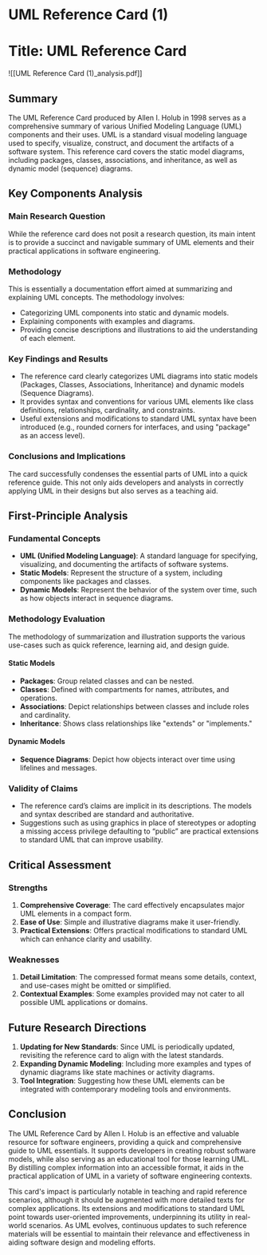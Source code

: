 # UML Reference Card (1)

# Title: UML Reference Card
![[UML Reference Card (1)_analysis.pdf]]

## Summary
The UML Reference Card produced by Allen I. Holub in 1998 serves as a comprehensive summary of various Unified Modeling Language (UML) components and their uses. UML is a standard visual modeling language used to specify, visualize, construct, and document the artifacts of a software system. This reference card covers the static model diagrams, including packages, classes, associations, and inheritance, as well as dynamic model (sequence) diagrams.

## Key Components Analysis

### Main Research Question
While the reference card does not posit a research question, its main intent is to provide a succinct and navigable summary of UML elements and their practical applications in software engineering.

### Methodology
This is essentially a documentation effort aimed at summarizing and explaining UML concepts. The methodology involves:
- Categorizing UML components into static and dynamic models.
- Explaining components with examples and diagrams.
- Providing concise descriptions and illustrations to aid the understanding of each element.

### Key Findings and Results
- The reference card clearly categorizes UML diagrams into static models (Packages, Classes, Associations, Inheritance) and dynamic models (Sequence Diagrams).
- It provides syntax and conventions for various UML elements like class definitions, relationships, cardinality, and constraints.
- Useful extensions and modifications to standard UML syntax have been introduced (e.g., rounded corners for interfaces, and using "package" as an access level).

### Conclusions and Implications
The card successfully condenses the essential parts of UML into a quick reference guide. This not only aids developers and analysts in correctly applying UML in their designs but also serves as a teaching aid.

## First-Principle Analysis

### Fundamental Concepts
- **UML (Unified Modeling Language)**: A standard language for specifying, visualizing, and documenting the artifacts of software systems.
- **Static Models**: Represent the structure of a system, including components like packages and classes.
- **Dynamic Models**: Represent the behavior of the system over time, such as how objects interact in sequence diagrams.

### Methodology Evaluation
The methodology of summarization and illustration supports the various use-cases such as quick reference, learning aid, and design guide.

#### Static Models
- **Packages**: Group related classes and can be nested.
- **Classes**: Defined with compartments for names, attributes, and operations.
- **Associations**: Depict relationships between classes and include roles and cardinality.
- **Inheritance**: Shows class relationships like "extends" or "implements."

#### Dynamic Models
- **Sequence Diagrams**: Depict how objects interact over time using lifelines and messages.

### Validity of Claims
- The reference card’s claims are implicit in its descriptions. The models and syntax described are standard and authoritative.
- Suggestions such as using graphics in place of stereotypes or adopting a missing access privilege defaulting to “public” are practical extensions to standard UML that can improve usability.

## Critical Assessment

### Strengths
1. **Comprehensive Coverage**: The card effectively encapsulates major UML elements in a compact form.
2. **Ease of Use**: Simple and illustrative diagrams make it user-friendly.
3. **Practical Extensions**: Offers practical modifications to standard UML which can enhance clarity and usability.

### Weaknesses
1. **Detail Limitation**: The compressed format means some details, context, and use-cases might be omitted or simplified.
2. **Contextual Examples**: Some examples provided may not cater to all possible UML applications or domains.

## Future Research Directions
1. **Updating for New Standards**: Since UML is periodically updated, revisiting the reference card to align with the latest standards.
2. **Expanding Dynamic Modeling**: Including more examples and types of dynamic diagrams like state machines or activity diagrams.
3. **Tool Integration**: Suggesting how these UML elements can be integrated with contemporary modeling tools and environments.

## Conclusion
The UML Reference Card by Allen I. Holub is an effective and valuable resource for software engineers, providing a quick and comprehensive guide to UML essentials. It supports developers in creating robust software models, while also serving as an educational tool for those learning UML. By distilling complex information into an accessible format, it aids in the practical application of UML in a variety of software engineering contexts.

This card's impact is particularly notable in teaching and rapid reference scenarios, although it should be augmented with more detailed texts for complex applications. Its extensions and modifications to standard UML point towards user-oriented improvements, underpinning its utility in real-world scenarios. As UML evolves, continuous updates to such reference materials will be essential to maintain their relevance and effectiveness in aiding software design and modeling efforts.
